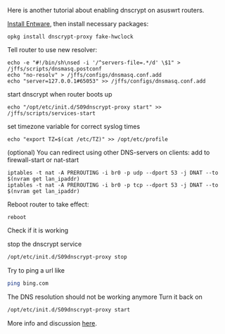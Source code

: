 Here is another tutorial about enabling dnscrypt on asuswrt routers.

[Install Entware](https://github.com/RMerl/asuswrt-merlin.ng/wiki/Entware#the-easy-way), then install necessary packages:

```
opkg install dnscrypt-proxy fake-hwclock
```

Tell router to use new resolver:
```
echo -e "#!/bin/sh\nsed -i '/^servers-file=.*/d' \$1" > /jffs/scripts/dnsmasq.postconf
echo "no-resolv" > /jffs/configs/dnsmasq.conf.add
echo "server=127.0.0.1#65053" >> /jffs/configs/dnsmasq.conf.add
```

start dnscrypt when router boots up
```
echo "/opt/etc/init.d/S09dnscrypt-proxy start" >> /jffs/scripts/services-start
```

set timezone variable for correct syslog times
```
echo "export TZ=$(cat /etc/TZ)" >> /opt/etc/profile
```

(optional) You can redirect using other DNS-servers on clients:
add to firewall-start or nat-start
```
iptables -t nat -A PREROUTING -i br0 -p udp --dport 53 -j DNAT --to $(nvram get lan_ipaddr)
iptables -t nat -A PREROUTING -i br0 -p tcp --dport 53 -j DNAT --to $(nvram get lan_ipaddr)
```

Reboot router to take effect:
```
reboot
```

Check if it is working

stop the dnscrypt service

```bash
/opt/etc/init.d/S09dnscrypt-proxy stop
```
Try to ping a url like

```bash
ping bing.com
```
The DNS resolution should not be working anymore
Turn it back on
```bash
/opt/etc/init.d/S09dnscrypt-proxy start
```

More info and discussion [here](http://www.snbforums.com/threads/dnscrypt-from-opendns.11645/).